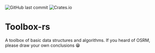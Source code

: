 ![GitHub last commit](https://img.shields.io/github/last-commit/DennisOSRM/toolbox-rs.svg)
![Crates.io](https://img.shields.io/crates/v/toolbox-rs.svg)

# Toolbox-rs
A toolbox of basic data structures and algorithms. If you heard of OSRM, please draw your own conclusions 😁
